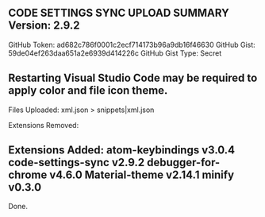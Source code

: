CODE SETTINGS SYNC UPLOAD SUMMARY
Version: 2.9.2
--------------------
GitHub Token: ad682c786f0001c2ecf714173b96a9db16f46630
GitHub Gist: 59de04ef263daa651a2e6939d414226c
GitHub Gist Type: Secret

Restarting Visual Studio Code may be required to apply color and file icon theme.
--------------------
Files Uploaded:
  xml.json > snippets|xml.json

  Extensions Removed:

Extensions Added:
  atom-keybindings v3.0.4
  code-settings-sync v2.9.2
  debugger-for-chrome v4.6.0
  Material-theme v2.14.1
  minify v0.3.0
--------------------
Done.